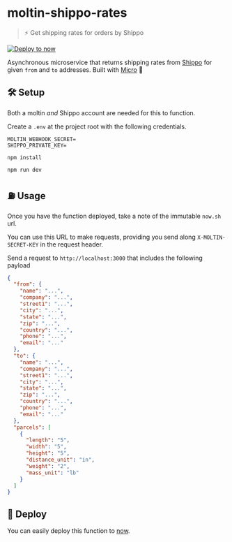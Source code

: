 # moltin-shippo-rates

> ⚡️ Get shipping rates for orders by Shippo

[![Deploy to now](https://deploy.now.sh/static/button.svg)](https://deploy.now.sh/?repo=https://github.com/notrab/moltin-shippo-integration&env=SHIPPO_PRIVATE_KEY&env=MOLTIN_WEBHOOK_SECRET)

Asynchronous microservice that returns shipping rates from [Shippo](https://goshippo.com) for given `from` and `to` addresses. Built with [Micro](https://github.com/zeit/micro) 🤩

## 🛠 Setup

Both a moltin _and_ Shippo account are needed for this to function.

Create a `.env` at the project root with the following credentials.

```dosini
MOLTIN_WEBHOOK_SECRET=
SHIPPO_PRIVATE_KEY=
```

`npm install`

`npm run dev`

## ⛽️ Usage

Once you have the function deployed, take a note of the immutable `now.sh` url.

You can use this URL to make requests, providing you send along `X-MOLTIN-SECRET-KEY` in the request header.

Send a request to `http://localhost:3000` that includes the following payload

```json
{
  "from": {
    "name": "...",
    "company": "...",
    "street1": "...",
    "city": "...",
    "state": "...",
    "zip": "...",
    "country": "...",
    "phone": "...",
    "email": "..."
  },
  "to": {
    "name": "...",
    "company": "...",
    "street1": "...",
    "city": "...",
    "state": "...",
    "zip": "...",
    "country": "...",
    "phone": "...",
    "email": "..."
  },
  "parcels": [
    {
      "length": "5",
      "width": "5",
      "height": "5",
      "distance_unit": "in",
      "weight": "2",
      "mass_unit": "lb"
    }
  ]
}
```

## 🚀 Deploy

You can easily deploy this function to [now](https://now.sh).
